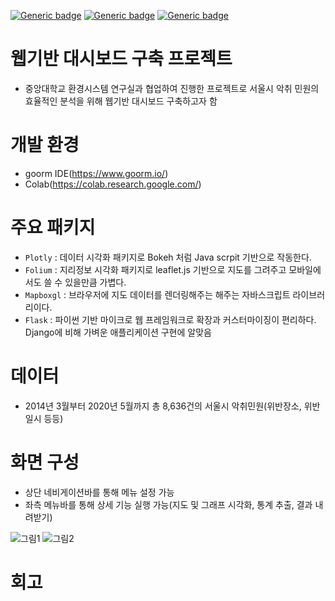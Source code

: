 [![Generic badge](https://img.shields.io/badge/Ubuntu-18.04-green.svg)](https://shields.io/)
[![Generic badge](https://img.shields.io/badge/Language-Python,HTML-blue.svg)](https://shields.io/)
[![Generic badge](https://img.shields.io/badge/Framework-Flask-orange.svg)](https://shields.io/)

# 웹기반 대시보드 구축 프로젝트
- 중앙대학교 환경시스템 연구실과 협업하여 진행한 프로젝트로 서울시 악취 민원의 효율적인 분석을 위해 웹기반 대시보드 구축하고자 함

# 개발 환경
- goorm IDE(https://www.goorm.io/)
- Colab(https://colab.research.google.com/)

# 주요 패키지
- `Plotly` : 데이터 시각화 패키지로 Bokeh 처럼 Java scrpit 기반으로 작동한다.  
- `Folium` : 지리정보 시각화 패키지로 leaflet.js 기반으로 지도를 그려주고 모바일에서도 쓸 수 있을만큼 가볍다.  
- `Mapboxgl` : 브라우저에 지도 데이터를 렌더링해주는 해주는 자바스크립트 라이브러리이다.  
- `Flask` : 파이썬 기반 마이크로 웹 프레임워크로 확장과 커스터마이징이 편리하다. Django에 비해 가벼운 애플리케이션 구현에 알맞음

# 데이터
- 2014년 3월부터 2020년 5월까지 총 8,636건의 서울시 악취민원(위반장소, 위반일시 등등)  

# 화면 구성
- 상단 네비게이션바를 통해 메뉴 설정 가능
- 좌측 메뉴바를 통해 상세 기능 실행 가능(지도 및 그래프 시각화, 통계 추출, 결과 내려받기)  

![그림1](https://user-images.githubusercontent.com/33515088/107912249-88c59500-6fa1-11eb-8d75-98dd9fc25d5d.png)
![그림2](https://user-images.githubusercontent.com/33515088/107914680-50748580-6fa6-11eb-9eb4-022d9218d449.png)


# 회고
